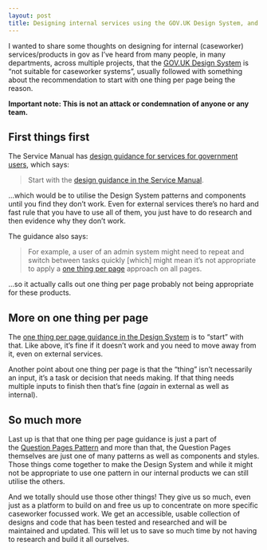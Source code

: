 ```yaml
---
layout: post
title: Designing internal services using the GOV.UK Design System, and why you should use it
---
```


I wanted to share some thoughts on designing for internal (caseworker) services/products in gov as I’ve heard from many people, in many departments, across multiple projects, that the [GOV.UK Design System](https://design-system.service.gov.uk/) is “not suitable for caseworker systems”, usually followed with something about the recommendation to start with one thing per page being the reason.

**Important note:
This is not an attack or condemnation of anyone or any team.**

## First things first

The Service Manual has [design guidance for services for government users](https://www.gov.uk/service-manual/design/services-for-government-users), which says:

> Start with the [design guidance in the Service Manual](https://www.gov.uk/service-manual/design).

…which would be to utilise the Design System patterns and components until you find they don’t work. Even for external services there’s no hard and fast rule that you have to use all of them, you just have to do research and then evidence why they don’t work.

The guidance also says:

> For example, a user of an admin system might need to repeat and switch between tasks quickly [which] might mean it’s not appropriate to apply a [one thing per page](https://www.gov.uk/service-manual/design/form-structure#start-with-one-thing-per-page) approach on all pages.

…so it actually calls out one thing per page probably not being appropriate for these products.

## More on one thing per page

The [one thing per page guidance in the Design System](https://design-system.service.gov.uk/patterns/question-pages/#start-by-asking-one-question-per-page) is to “start” with that. Like above, it’s fine if it doesn’t work and you need to move away from it, even on external services.

Another point about one thing per page is that the “thing” isn’t necessarily an input, it’s a task or decision that needs making. If that thing needs multiple inputs to finish then that’s fine (*again* in external as well as internal).

## So much more

Last up is that that one thing per page guidance is just a part of the [Question Pages Pattern](https://design-system.service.gov.uk/patterns/question-pages/) and more than that, the Question Pages themselves are just one of many patterns as well as components and styles. Those things come together to make the Design System and while it might not be appropriate to use one pattern in our internal products we can still utilise the others.

And we totally should use those other things! They give us so much, even just as a platform to build on and free us up to concentrate on more specific caseworker focussed work. We get an accessible, usable collection of designs and code that has been tested and researched and will be maintained and updated. This will let us to save so much time by not having to research and build it all ourselves.
